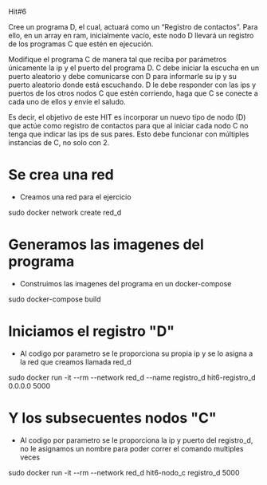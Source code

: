 Hit#6

Cree un programa D, el cual, actuará como un “Registro de contactos”. Para ello, en un array en ram, inicialmente vacío, este nodo D llevará un registro de los programas C que estén en ejecución.

Modifique el programa C de manera tal que reciba por parámetros únicamente la ip y el puerto del programa D. C debe iniciar la escucha en un puerto aleatorio y debe comunicarse con D para informarle su ip y su puerto aleatorio donde está escuchando. D le debe responder con  las ips y puertos de los otros nodos C que estén corriendo, haga que C se conecte a cada uno de ellos y envíe el saludo.

Es decir, el objetivo de este HIT es incorporar un nuevo tipo de nodo (D) que actúe como registro de contactos para que al iniciar cada nodo C no tenga que indicar las ips de sus pares. Esto debe funcionar con múltiples instancias de C, no solo con 2.


# Se crea una red

- Creamos una red para el ejercicio

sudo docker network create red_d

# Generamos las imagenes del programa

- Construimos las imagenes del programa en un docker-compose

sudo docker-compose build

# Iniciamos el registro "D"

- Al codigo por parametro se le proporciona su propia ip y se lo asigna a la red que creamos llamada red_d

sudo docker run -it --rm --network red_d --name registro_d hit6-registro_d 0.0.0.0 5000

# Y los subsecuentes nodos "C"

- Al codigo por parametro se le proporciona la ip y puerto del registro_d, no le asignamos un nombre para poder correr el comando multiples veces

sudo docker run -it --rm --network red_d hit6-nodo_c registro_d 5000
